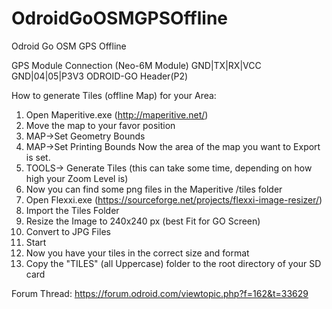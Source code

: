 # OdroidGoOSMGPSOffline
Odroid Go OSM GPS Offline

   GPS Module Connection (Neo-6M Module)
   GND|TX|RX|VCC
   GND|04|05|P3V3
   ODROID-GO Header(P2)
   
How to generate Tiles (offline Map) for your Area:
1. Open Maperitive.exe (http://maperitive.net/)
2. Move the map to your favor position
3. MAP->Set Geometry Bounds
4. MAP->Set Printing Bounds
Now the area of the map you want to Export is set.
5. TOOLS-> Generate Tiles (this can take some time, depending on how high your Zoom Level is)
6. Now you can find some png files in the Maperitive /tiles folder
8. Open Flexxi.exe (https://sourceforge.net/projects/flexxi-image-resizer/)
9. Import the Tiles Folder
10. Resize the Image to 240x240 px (best Fit for GO Screen)
11. Convert to JPG Files
12. Start
13. Now you have your tiles in the correct size and format
14. Copy the "TILES" (all Uppercase) folder to the root directory of your SD card


Forum Thread: https://forum.odroid.com/viewtopic.php?f=162&t=33629
